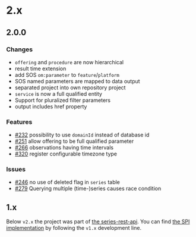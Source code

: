 # 2.x

## 2.0.0

### Changes
- `offering` and `procedure` are now hierarchical
- result time extension
- add SOS `om:parameter` to `feature`/`platform`
- SOS named parameters are mapped to data output
- separated project into own repository project
- `service` is now a full qualified entity
- Support for pluralized filter parameters
- output includes href property

### Features
- [#232](https://github.com/52North/series-rest-api/issues/232) possibility to use `domainId` instead of database id
- [#251](https://github.com/52North/series-rest-api/issues/251) allow offering to be full qualified parameter
- [#266](https://github.com/52North/series-rest-api/issues/266) observations having time intervals
- [#320](https://github.com/52North/series-rest-api/issues/320) register configurable timezone type

### Issues 
- [#246](https://github.com/52North/series-rest-api/issues/246) no use of deleted flag in `series` table
- [#279](https://github.com/52North/series-rest-api/issues/279) Querying multiple (time-)series causes race condition 

## 1.x
Below `v2.x` the project was part of [the series-rest-api](https://github.com/52North/series-rest-api/). You can find [the SPI implementation](https://github.com/52North/series-rest-api/tree/version/1.9.x/timeseries-spi-impl/sos-series-dao) by following the `v1.x` development line.